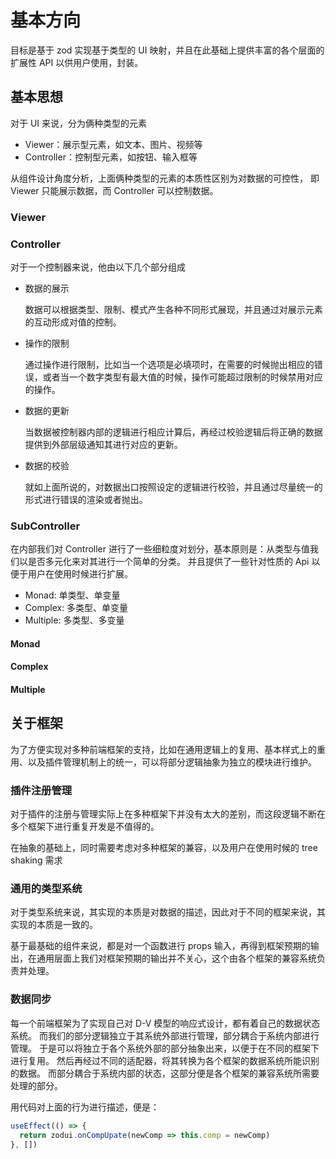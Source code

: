 # 基本方向

目标是基于 zod 实现基于类型的 UI 映射，并且在此基础上提供丰富的各个层面的扩展性 API 以供用户使用，封装。

## 基本思想

对于 UI 来说，分为俩种类型的元素

* Viewer：展示型元素，如文本、图片、视频等
* Controller：控制型元素，如按钮、输入框等

从组件设计角度分析，上面俩种类型的元素的本质性区别为对数据的可控性，
即 Viewer 只能展示数据，而 Controller 可以控制数据。

### Viewer

### Controller

对于一个控制器来说，他由以下几个部分组成

* 数据的展示
  
  数据可以根据类型、限制、模式产生各种不同形式展现，并且通过对展示元素的互动形成对值的控制。

* 操作的限制

  通过操作进行限制，比如当一个选项是必填项时，在需要的时候抛出相应的错误，或者当一个数字类型有最大值的时候，操作可能超过限制的时候禁用对应的操作。

* 数据的更新

  当数据被控制器内部的逻辑进行相应计算后，再经过校验逻辑后将正确的数据提供到外部层级通知其进行对应的更新。

* 数据的校验

  就如上面所说的，对数据出口按照设定的逻辑进行校验，并且通过尽量统一的形式进行错误的渲染或者抛出。

### SubController

在内部我们对 Controller 进行了一些细粒度对划分，基本原则是：从类型与值我们以是否多元化来对其进行一个简单的分类。
并且提供了一些针对性质的 Api 以便于用户在使用时候进行扩展。

* Monad: 单类型、单变量
* Complex: 多类型、单变量
* Multiple: 多类型、多变量

#### Monad

#### Complex

#### Multiple

## 关于框架

为了方便实现对多种前端框架的支持，比如在通用逻辑上的复用、基本样式上的重用、以及插件管理机制上的统一，可以将部分逻辑抽象为独立的模块进行维护。

### 插件注册管理

对于插件的注册与管理实际上在多种框架下并没有太大的差别，而这段逻辑不断在多个框架下进行重复开发是不值得的。

在抽象的基础上，同时需要考虑对多种框架的兼容，以及用户在使用时候的 tree shaking 需求

### 通用的类型系统

对于类型系统来说，其实现的本质是对数据的描述，因此对于不同的框架来说，其实现的本质是一致的。

基于最基础的组件来说，都是对一个函数进行 props 输入，再得到框架预期的输出，在通用层面上我们对框架预期的输出并不关心，这个由各个框架的兼容系统负责并处理。

### 数据同步

每一个前端框架为了实现自己对 D-V 模型的响应式设计，都有着自己的数据状态系统。
而我们的部分逻辑独立于其系统外部进行管理，部分耦合于系统内部进行管理。
于是可以将独立于各个系统外部的部分抽象出来，以便于在不同的框架下进行复用。
然后再经过不同的适配器，将其转换为各个框架的数据系统所能识别的数据。
而部分耦合于系统内部的状态，这部分便是各个框架的兼容系统所需要处理的部分。

用代码对上面的行为进行描述，便是：
```typescript
useEffect(() => {
  return zodui.onCompUpate(newComp => this.comp = newComp)
}, [])
```
